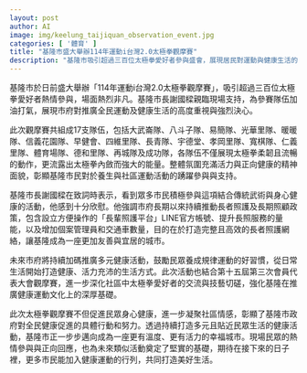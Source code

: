 ```yaml
---
layout: post
author: AI
image: img/keelung_taijiquan_observation_event.jpg
categories: [ '體育' ]
title: "基隆市盛大舉辦114年運動i台灣2.0太極拳觀摩賽"
description: "基隆市吸引超過三百位太極拳愛好者參與盛會，展現居民對運動與健康生活的積極支持。市長謝國樑親臨現場，表達市府推動長者照護與多元健康活動的決心，提升社區凝聚力及市民福祉，打造宜居幸福之城。"
---
```

基隆市於日前盛大舉辦「114年運動i台灣2.0太極拳觀摩賽」，吸引超過三百位太極拳愛好者熱情參與，場面熱烈非凡。基隆市長謝國樑親臨現場支持，為參賽隊伍加油打氣，展現市府對推廣全民運動及健康生活的高度重視與強烈決心。

此次觀摩賽共組成17支隊伍，包括大武崙隊、八斗子隊、易簡隊、光華里隊、暖暖隊、信義花園隊、早健會、四維里隊、長青隊、宇德堂、孝岡里隊、寬棋隊、仁義里隊、體育場隊、德和里隊、再城隊及成功隊，各隊伍不僅展現太極拳柔韌且流暢的動作，更流露出太極拳內斂而強大的能量。整體氛圍充滿活力與正向健康的精神面貌，彰顯基隆市民對於養生與社區運動活動的踴躍參與與支持。

基隆市長謝國樑在致詞時表示，看到眾多市民積極參與這項結合傳統武術與身心健康的活動，他感到十分欣慰。他強調市府長期以來持續推動長者照護及長期照顧政策，包含設立方便操作的「長輩照護平台」LINE官方帳號、提升長照服務的量能，以及增加個案管理員和交通車數量，目的在於打造完整且高效的長者照護網絡，讓基隆成為一座更加友善與宜居的城市。

未來市府將持續加碼推廣多元健康活動，鼓勵民眾養成規律運動的好習慣，從日常生活開始打造健康、活力充沛的生活方式。此次活動也結合第十五屆第三次會員代表大會觀摩賽，進一步深化社區中太極拳愛好者的交流與技藝切磋，強化基隆在推廣健康運動文化上的深厚基礎。

此次太極拳觀摩賽不但促進民眾身心健康，進一步凝聚社區情感，彰顯了基隆市政府對全民健康促進的具體行動和努力。透過持續打造多元且貼近民眾生活的健康活動，基隆市正一步步邁向成為一座更有溫度、更有活力的幸福城市。現場民眾的熱情參與與正向回應，也為未來類似活動奠定了堅實的基礎，期待在接下來的日子裡，更多市民能加入健康運動的行列，共同打造美好生活。